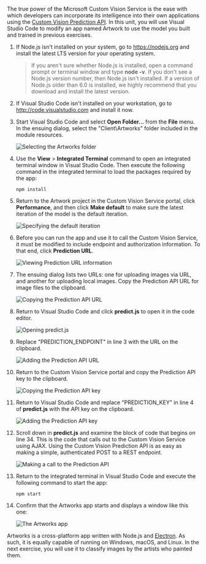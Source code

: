 The true power of the Microsoft Custom Vision Service is the ease with which developers can incorporate its intelligence into their own applications using the [Custom Vision Prediction API](https://southcentralus.dev.cognitive.microsoft.com/docs/services/eb68250e4e954d9bae0c2650db79c653/operations/58acd3c1ef062f0344a42814). In this unit, you will use Visual Studio Code to modify an app named Artwork to use the model you built and trained in previous exercises.

1. If Node.js isn't installed on your system, go to https://nodejs.org and install the latest LTS version for your operating system.

   > If you aren't sure whether Node.js is installed, open a command prompt or terminal window and type **node -v**. If you don't see a Node.js version number, then Node.js isn't installed. If a version of Node.js older than 6.0 is installed, we highly recommend that you download and install the latest version.

1. If Visual Studio Code isn't installed on your workstation, go to http://code.visualstudio.com and install it now.

1. Start Visual Studio Code and select **Open Folder...** from the **File** menu. In the ensuing dialog, select the "Client\Artworks" folder included in the module resources.

    ![Selecting the Artworks folder](../media/5-fe-select-folder.png)

1. Use the **View** > **Integrated Terminal** command to open an integrated terminal window in Visual Studio Code. Then execute the following command in the integrated terminal to load the packages required by the app:

	```
	npm install
	```

1. Return to the Artwork project in the Custom Vision Service portal, click **Performance**, and then click **Make default** to make sure the latest iteration of the model is the default iteration.

    ![Specifying the default iteration](../media/5-portal-make-default.png)

1. Before you can run the app and use it to call the Custom Vision Service, it must be modified to include endpoint and authorization information. To that end, click **Prediction URL**.

    ![Viewing Prediction URL information](../media/5-portal-prediction-url.png)

1. The ensuing dialog lists two URLs: one for uploading images via URL, and another for uploading local images. Copy the Prediction API URL for image files to the clipboard.

    ![Copying the Prediction API URL](../media/5-copy-prediction-url.png)

1. Return to Visual Studio Code and click **predict.js** to open it in the code editor.

    ![Opening predict.js](../media/5-vs-predict-file.png)

1. Replace "PREDICTION_ENDPOINT" in line 3 with the URL on the clipboard.

    ![Adding the Prediction API URL](../media/5-vs-prediction-endpoint.png)

1. Return to the Custom Vision Service portal and copy the Prediction API key to the clipboard.

    ![Copying the Prediction API key](../media/5-copy-prediction-key.png)

1. Return to Visual Studio Code and replace "PREDICTION_KEY" in line 4 of **predict.js** with the API key on the clipboard.

    ![Adding the Prediction API key](../media/5-vs-prediction-key.png)

1. Scroll down in **predict.js** and examine the block of code that begins on line 34. This is the code that calls out to the Custom Vision Service using AJAX. Using the Custom Vision Prediction API is as easy as making a simple, authenticated POST to a REST endpoint.

    ![Making a call to the Prediction API](../media/5-vs-code-block.png)

1. Return to the integrated terminal in Visual Studio Code and execute the following command to start the app:

	```
	npm start
	```

1. Confirm that the Artworks app starts and displays a window like this one:

    ![The Artworks app](../media/5-app-startup.png)

Artworks is a cross-platform app written with Node.js and [Electron](https://electron.atom.io/). As such, it is equally capable of running on Windows, macOS, and Linux. In the next exercise, you will use it to classify images by the artists who painted them.